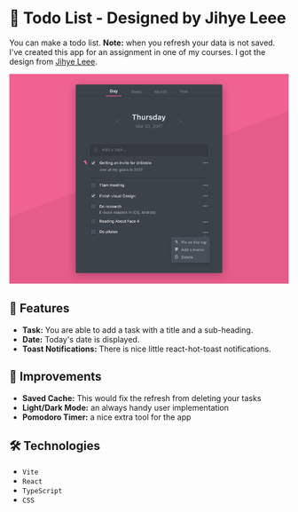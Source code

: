 # 📃 Todo List - Designed by Jihye Leee

You can make a todo list. **Note:** when you refresh your data is not saved. I've created this app for an assignment in one of my courses. I got the design from [Jihye Leee](https://dribbble.com/shots/3384144-Hello-Dribbble).

![Jihye Leee](/src/assets/jihyes-esign.png)

## 🚀 Features

- **Task:** You are able to add a task with a title and a sub-heading.
- **Date:** Today's date is displayed.
- **Toast Notifications:** There is nice little react-hot-toast notifications.

## 🤔 Improvements

- **Saved Cache:** This would fix the refresh from deleting your tasks
- **Light/Dark Mode:** an always handy user implementation
- **Pomodoro Timer:** a nice extra tool for the app

## 🛠️ Technologies

- `Vite`
- `React`
- `TypeScript`
- `CSS`
